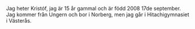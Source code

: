 Jag heter Kristóf, jag är 15 år gammal och är född 2008 17de september. 
Jag kommer från Ungern och bor i Norberg, men jag går i Hitachigymnasiet i Västerås.